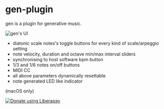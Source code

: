 # gen-plugin
gen is a plugin for generative music.

![gen's UI](https://github.com/pd3v/gen-plugin/blob/master/gen%200.9.3%20UI%20.png)

- diatonic scale notes's toggle buttons for every kind of scale/arpeggio setting
- note velocity, duration and octave min/max interval sliders
- synchronising to host software bpm button
- 1/3 and 1/6 notes on/off buttons
- MIDI CC
- all above parameters dynamically resettable
- note generated LED like indicator 

(macOS only)

<noscript><a href="https://liberapay.com/pd3v/donate"><img alt="Donate using Liberapay" src="https://liberapay.com/assets/widgets/donate.svg"></a></noscript>

